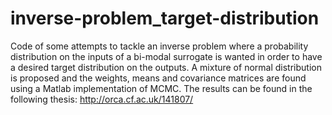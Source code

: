 # inverse-problem_target-distribution
Code of some attempts to tackle an inverse problem where a probability distribution on the inputs of a bi-modal surrogate is wanted in order to have a desired target distribution on the outputs. A mixture of normal distribution is proposed and the weights, means and covariance matrices are found using a Matlab implementation of MCMC.
The results can be found in the following thesis: http://orca.cf.ac.uk/141807/
